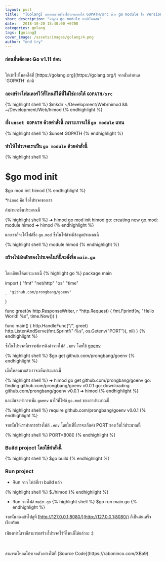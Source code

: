 ```yaml
---
layout: post
title:  "[Golang] บอกลาการสร้างโปรเจคภายใต้ GOPATH/src ด้วย go module ใน Version 1.11"
short_description: "มาดูว่า go module ทำท่าไหนกัน"
date:   2018-10-20 15:40:00 +0700
categories: golang
tags: [golang]
cover_image: /assets/images/golang/4.png
author: "end try"
---
```


### ก่อนอื่นต้องลง Go v1.11 ก่อน
<br>
ให้เข้าไปโหลดได้ที่ [https://golang.org](https://golang.org/) จากนั้นกำหนด `GOPATH` ปกติ

<br>

### ลองสร้างโฟลเดอร์ไว้ที่ไหนก็ได้ที่ไม่ใช่ภายใต้ `GOPATH/src` 

{% highlight shell %}
$mkdir ~/Development/Web/himod && ~/Development/Web/himod
{% endhighlight %}

### สั่ง `unset GOPATH` ด้วยคำสั่งนี้ เพราะเราจะใช้ `go module` แทน

{% highlight shell %}
$unset GOPATH
{% endhighlight %}

### ทำให้โปรเจคเราเป็น `go module` ด้วยคำสั่งนี้

{% highlight shell %}
# $go mod init <poject-name>
$go mod init himod
{% endhighlight %}

*`himod` คือ ชื่อโปรเจคของเรา

ถ้าผ่านจะขึ้นประมาณนี้

{% highlight shell %}
➜  himod go mod init himod
go: creating new go.mod: module himod
➜  himod 
{% endhighlight %}

และเราก็จะได้ไฟล์ชื่อ `go.mod` ซึ่งในไฟล์จะมีข้อมูลประมาณนี้

{% highlight shell %}
module himod
{% endhighlight %}

### สร้างไฟล์หลักของโปรเจคในที่นี้จะตั้งชื่อ `main.go`
<br>
โดยเขียนโค้ดประมาณนี้
{% highlight go %}
package main

import (
	"fmt"
	"net/http"
	"os"
	"time"

	_ "github.com/prongbang/goenv"
)

func greet(w http.ResponseWriter, r *http.Request) {
	fmt.Fprintf(w, "Hello World! %s", time.Now())
}

func main() {
	http.HandleFunc("/", greet)
	http.ListenAndServe(fmt.Sprintf(":%s", os.Getenv("PORT")), nil)
}
{% endhighlight %}

ซึ่งในโปรเจคนี้เราจะมีการดึงค่าจากไฟล์ `.env` โดยใช้ [goenv](https://github.com/prongbang/goenv)

{% highlight shell %}
$go get github.com/prongbang/goenv
{% endhighlight %}

เมื่อโหลดมาแล้วเราจะเห็นประมาณนี้

{% highlight shell %}
➜  himod go get github.com/prongbang/goenv
go: finding github.com/prongbang/goenv v0.0.1
go: downloading github.com/prongbang/goenv v0.0.1
➜  himod
{% endhighlight %}

และมันจะทำการเพิ่ม `goenv` มาไว้ที่ไฟล์ `go.mod` ของเราประมาณนี้

{% highlight shell %}
require github.com/prongbang/goenv v0.0.1
{% endhighlight %}

จากนั้นให้เราทำการสร้างไฟล์ `.env` โดยในที่นี้เราจะเก็บค่า PORT ของเว็บไว้ประมาณนี้

{% highlight shell %}
PORT=8080
{% endhighlight %}

### Build project โดยใช้คำสั่งนี้

{% highlight shell %}
$go build
{% endhighlight %}

### Run project

- Run จาก ไฟล์ที่เรา build แล้ว

{% highlight shell %}
$./himod
{% endhighlight %}

- Run จากไฟล์ `main.go`
{% highlight shell %}
$go run main.go
{% endhighlight %}

จากนั้นลองเข้าไปดูที่ [http://127.0.0.1:8080/](http://127.0.0.1:8080/) ก็เป็นอันเสร็จเรียบร้อย
<br>
<br>
เพียงเท่านี้เราก็สามารถสร้างโปรเจคไว้ที่ไหนก็ได้แล้วละ :)

<br>
<br>
สามารถโหลดโปรเจคตัวอย่างได้ที่ [Source Code](https://raboninco.com/XBa9)